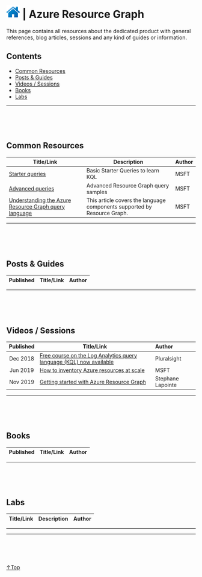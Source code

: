 # [![Home](../img/home.png)](../README.md "Home") | Azure Resource Graph

This page contains all resources about the dedicated product with general references, blog articles, sessions and any kind of guides or information.

## Contents
- [Common Resources](#common-resources)
- [Posts & Guides](#posts--guides)
- [Videos / Sessions](#videos--sessions)
- [Books](#books)
- [Labs](#labs)


-------------------------------------------------------------------------------------------------------
<br/><br/><br/>

## **Common Resources**
| Title/Link                  | Description             | Author |
| --------------------------- | ----------------------------------------------------------------------- | ----- |
|[Starter queries](https://docs.microsoft.com/en-us/azure/governance/resource-graph/samples/starter?tabs=azure-powershell)             | Basic Starter Queries to learn KQL                                       | MSFT   |
|[Advanced queries](https://docs.microsoft.com/en-us/azure/governance/resource-graph/samples/advanced?tabs=azure-powershell)            | Advanced Resource Graph query samples                                    | MSFT   |
|[Understanding the Azure Resource Graph query language](https://docs.microsoft.com/en-us/azure/governance/resource-graph/concepts/query-language) | This article covers the language components supported by Resource Graph. | MSFT   |



-------------------------------------------------------------------------------------------------------
<br/><br/><br/>

## **Posts & Guides**
| Published | Title/Link | Author |
| :-------: | :--------- | :----- |



-------------------------------------------------------------------------------------------------------
<br/><br/><br/>

## **Videos / Sessions**
| Published | Title/Link                | Author            |
| :-------: | ------------------------- | :---------------- |
| Dec 2018  | [Free course on the Log Analytics query language (KQL) now available](https://azure.microsoft.com/en-us/updates/free-query-language-course-la-ai/) | Pluralsight       |
| Jun 2019  | [How to inventory Azure resources at scale](https://www.youtube.com/watch?v=iVlZdCOfKlU)                                                           | MSFT              |
| Nov 2019  | [Getting started with Azure Resource Graph](https://sharegate.com/blog/webinar-recording-getting-started-with-azure-resource-graph)                | Stephane Lapointe |



-------------------------------------------------------------------------------------------------------
<br/><br/><br/>

## **Books**
| Published | Title/Link | Author |
| :-------: | :--------- | :----- |


-------------------------------------------------------------------------------------------------------
<br/><br/><br/>

## **Labs**
| Title/Link | Description | Author |
| :--------: | :---------- | :----- |
___

-------------------------------------------------------------------------------------------------------
<br/><br/><br/>

 <a href="#top" title="Back to the top.">↑Top</a>

